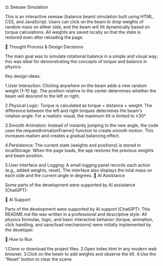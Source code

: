 ⚖️ Seesaw Simulation

This is an interactive seesaw (balance beam) simulation built using HTML, CSS, and JavaScript.
Users can click on the beam to drop weights of random mass on either side, and the beam will tilt dynamically based on torque calculations.
All weights are saved locally so that the state is restored even after reloading the page.

🧠 Thought Process & Design Decisions

The main goal was to simulate rotational balance in a simple and visual way; this was ideal for demonstrating the concepts of torque and balance in physics.

Key design ideas:

1.User Interaction:
Clicking anywhere on the beam adds a new random weight (1–10 kg).
The position relative to the center determines whether the beam will descend to the left or right.

2.Physical Logic:
Torque is calculated as torque = distance × weight.
The difference between the left and right torques determines the beam's rotation angle.
For a realistic visual, the maximum tilt is limited to ±30°.

3.Smooth Animation:
Instead of instantly jumping to the new angle, the code uses the requestAnimationFrame() function to create smooth motion.
This increases realism and creates a gradual balancing effect.

4.Persistence:
The current state (weights and positions) is stored in localStorage.
When the page loads, the app restores the previous weights and beam position.

5.User Interface and Logging:
A small logging panel records each action (e.g., added weights, reset).
The interface also displays the total mass on each side and the current angle in degrees.
🤖 AI Assistance

Some parts of the development were supported by AI assistance (ChatGPT):

🤖 AI Support

Parts of the development were supported by AI support (ChatGPT):
This README.md file was written in a professional and descriptive style.
All physics formulas, logic, and basic interactive behavior (torque, animation, click handling, and save/load mechanisms) were initially implemented by the developer.

🚀 How to Run

1.Clone or download the project files.
2.Open index.html in any modern web browser.
3.Click on the beam to add weights and observe the tilt.
4.Use the “Reset” button to clear the scene.
